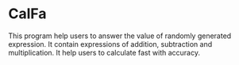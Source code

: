 # CalFa
This program help users to answer the value of randomly generated expression. It contain expressions of addition, subtraction and multiplication. It help users to calculate fast with accuracy.  
